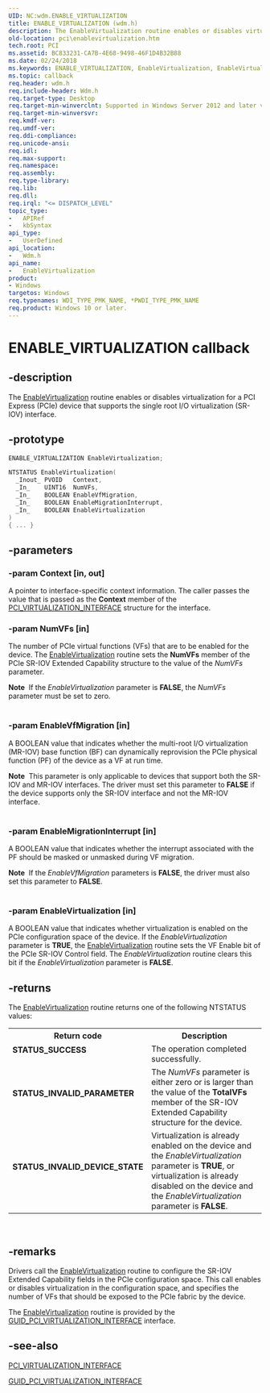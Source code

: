```yaml
---
UID: NC:wdm.ENABLE_VIRTUALIZATION
title: ENABLE_VIRTUALIZATION (wdm.h)
description: The EnableVirtualization routine enables or disables virtualization for a PCI Express (PCIe) device that supports the single root I/O virtualization (SR-IOV) interface.
old-location: pci\enablevirtualization.htm
tech.root: PCI
ms.assetid: BC833231-CA7B-4E68-9498-46F1D4B32B88
ms.date: 02/24/2018
ms.keywords: ENABLE_VIRTUALIZATION, EnableVirtualization, EnableVirtualization routine, PCI.enablevirtualization, wdm/EnableVirtualization
ms.topic: callback
req.header: wdm.h
req.include-header: Wdm.h
req.target-type: Desktop
req.target-min-winverclnt: Supported in Windows Server 2012 and later versions of Windows.
req.target-min-winversvr:
req.kmdf-ver:
req.umdf-ver:
req.ddi-compliance:
req.unicode-ansi:
req.idl:
req.max-support:
req.namespace:
req.assembly:
req.type-library:
req.lib:
req.dll:
req.irql: "<= DISPATCH_LEVEL"
topic_type:
-	APIRef
-	kbSyntax
api_type:
-	UserDefined
api_location:
-	Wdm.h
api_name:
-	EnableVirtualization
product:
- Windows
targetos: Windows
req.typenames: WDI_TYPE_PMK_NAME, *PWDI_TYPE_PMK_NAME
req.product: Windows 10 or later.
---
```


# ENABLE_VIRTUALIZATION callback


## -description


The <a href="https://msdn.microsoft.com/library/windows/hardware/hh451005">EnableVirtualization</a> routine enables or disables virtualization for a PCI Express (PCIe) device that supports the single root I/O virtualization (SR-IOV) interface.


## -prototype


```cpp
ENABLE_VIRTUALIZATION EnableVirtualization;

NTSTATUS EnableVirtualization(
  _Inout_ PVOID   Context,
  _In_    UINT16  NumVFs,
  _In_    BOOLEAN EnableVfMigration,
  _In_    BOOLEAN EnableMigrationInterrupt,
  _In_    BOOLEAN EnableVirtualization
)
{ ... }
```


## -parameters




### -param Context [in, out]

A pointer to interface-specific context information. The caller passes the value that is passed as the <b>Context</b> member of the <a href="https://msdn.microsoft.com/library/windows/hardware/hh406642">PCI_VIRTUALIZATION_INTERFACE</a> structure for the interface.


### -param NumVFs [in]

The number of PCIe virtual functions (VFs) that are to be enabled for the device. The <a href="https://msdn.microsoft.com/library/windows/hardware/hh451005">EnableVirtualization</a> routine sets the <b>NumVFs</b> member of the PCIe SR-IOV Extended Capability structure to the value of the <i>NumVFs</i> parameter.



<div class="alert"><b>Note</b>  If the <i>EnableVirtualization</i> parameter is <b>FALSE</b>, the <i>NumVFs</i> parameter must be set to zero.

</div>
<div> </div>

### -param EnableVfMigration [in]

A BOOLEAN value that indicates whether the multi-root I/O virtualization (MR-IOV) base function (BF) can dynamically reprovision the PCIe physical function (PF) of the device   as a VF at run time.

<div class="alert"><b>Note</b>  This parameter is only applicable to devices that support both the SR-IOV and MR-IOV interfaces. The driver must set this parameter to <b>FALSE</b> if the device supports only the SR-IOV interface and not the MR-IOV interface.</div>
<div> </div>

### -param EnableMigrationInterrupt [in]

A BOOLEAN value that indicates whether the interrupt associated with the PF should be masked or unmasked during VF migration.

<div class="alert"><b>Note</b>  If the <i>EnableVfMigration</i> parameters is <b>FALSE</b>, the driver must also set this parameter to <b>FALSE</b>.</div>
<div> </div>

### -param EnableVirtualization [in]

A BOOLEAN value that indicates whether virtualization is enabled on the PCIe configuration space of the device. If the <i>EnableVirtualization</i> parameter is <b>TRUE</b>, the <a href="https://msdn.microsoft.com/library/windows/hardware/hh451005">EnableVirtualization</a> routine sets the VF Enable bit of the PCIe SR-IOV Control field. The <i>EnableVirtualization</i> routine clears this bit if the <i>EnableVirtualization</i> parameter is <b>FALSE</b>.




## -returns



The <a href="https://msdn.microsoft.com/library/windows/hardware/hh451005">EnableVirtualization</a> routine returns one of the following NTSTATUS values:

<table>
<tr>
<th>Return code</th>
<th>Description</th>
</tr>
<tr>
<td width="40%">
<dl>
<dt><b>STATUS_SUCCESS</b></dt>
</dl>
</td>
<td width="60%">
The operation completed successfully.

</td>
</tr>
<tr>
<td width="40%">
<dl>
<dt><b>STATUS_INVALID_PARAMETER</b></dt>
</dl>
</td>
<td width="60%">
The <i>NumVFs</i> parameter is either zero or  is larger than the value of the <b>TotalVFs</b> member of the SR-IOV Extended Capability structure for the device.

</td>
</tr>
<tr>
<td width="40%">
<dl>
<dt><b>STATUS_INVALID_DEVICE_STATE</b></dt>
</dl>
</td>
<td width="60%">
Virtualization is already enabled on the device and the <i>EnableVirtualization</i> parameter is <b>TRUE</b>, or virtualization is already disabled on the device and the <i>EnableVirtualization</i> parameter is <b>FALSE</b>.

</td>
</tr>
</table>
 




## -remarks



Drivers call the <a href="https://msdn.microsoft.com/library/windows/hardware/hh451005">EnableVirtualization</a> routine to configure the SR-IOV Extended Capability fields in the PCIe configuration space. This call enables or disables virtualization in the configuration space, and specifies the number of VFs that should be exposed to the PCIe fabric by the device.



The <a href="https://msdn.microsoft.com/library/windows/hardware/hh451005">EnableVirtualization</a> routine is provided by the <a href="https://msdn.microsoft.com/library/windows/hardware/hh451143">GUID_PCI_VIRTUALIZATION_INTERFACE</a> interface.




## -see-also

<a href="https://msdn.microsoft.com/library/windows/hardware/hh406642">PCI_VIRTUALIZATION_INTERFACE</a>



<a href="https://msdn.microsoft.com/library/windows/hardware/hh451143">GUID_PCI_VIRTUALIZATION_INTERFACE</a>



<b></b>



 

 


